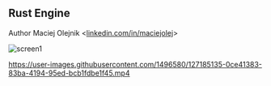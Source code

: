 ## Rust Engine
Author Maciej Olejnik <[linkedin.com/in/maciejolej](linkedin.com/in/maciejolej)>

![screen1](https://user-images.githubusercontent.com/1496580/127185225-b5c96c37-cb1c-42c7-af2a-a970cc838a1a.png)

https://user-images.githubusercontent.com/1496580/127185135-0ce41383-83ba-4194-95ed-bcb1fdbe1f45.mp4
